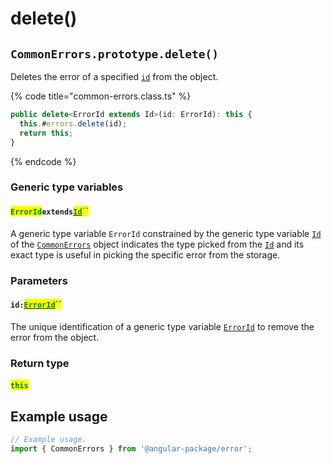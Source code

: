 # delete()

## `CommonErrors.prototype.delete()`

Deletes the error of a specified [`id`](delete.md#id-errorid) from the object.&#x20;

{% code title="common-errors.class.ts" %}
```typescript
public delete<ErrorId extends Id>(id: ErrorId): this {
  this.#errors.delete(id);
  return this;
}
```
{% endcode %}

### Generic type variables

#### <mark style="color:green;">`ErrorId`</mark>`extends`[<mark style="color:green;">`Id`</mark>](../v-generic-type-variables.md#wrap-opening)<mark style="color:green;">``</mark>

A generic type variable `ErrorId` constrained by the generic type variable [`Id`](../v-generic-type-variables.md#wrap-opening) of the [`CommonErrors`](broken-reference) object indicates the type picked from the [`Id`](../v-generic-type-variables.md#wrap-opening) and its exact type is useful in picking the specific error from the storage.

### Parameters

#### `id:`[<mark style="color:green;">`ErrorId`</mark>](delete.md#erroridextendsid)<mark style="color:green;">``</mark>

The unique identification of a generic type variable [`ErrorId`](delete.md#erroridextendsid) to remove the error from the object.

### Return type

#### <mark style="color:green;">`this`</mark>

## Example usage

```typescript
// Example usage.
import { CommonErrors } from '@angular-package/error';


```
